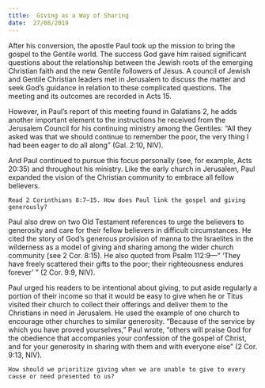 ```yaml
---
title:  Giving as a Way of Sharing
date:  27/08/2019
---
```


After his conversion, the apostle Paul took up the mission to bring the gospel to the Gentile world. The success God gave him raised significant questions about the relationship between the Jewish roots of the emerging Christian faith and the new Gentile followers of Jesus. A council of Jewish and Gentile Christian leaders met in Jerusalem to discuss the matter and seek God’s guidance in relation to these complicated questions. The meeting and its outcomes are recorded in Acts 15.

However, in Paul’s report of this meeting found in Galatians 2, he adds another important element to the instructions he received from the Jerusalem Council for his continuing ministry among the Gentiles: “All they asked was that we should continue to remember the poor, the very thing I had been eager to do all along” (Gal. 2:10, NIV).

And Paul continued to pursue this focus personally (see, for example, Acts 20:35) and throughout his ministry. Like the early church in Jerusalem, Paul expanded the vision of the Christian community to embrace all fellow believers.

`Read 2 Corinthians 8:7–15. How does Paul link the gospel and giving generously?`

Paul also drew on two Old Testament references to urge the believers to generosity and care for their fellow believers in difficult circumstances. He cited the story of God’s generous provision of manna to the Israelites in the wilderness as a model of giving and sharing among the wider church community (see 2 Cor. 8:15). He also quoted from Psalm 112:9—“ ‘They have freely scattered their gifts to the poor; their righteousness endures forever’ ” (2 Cor. 9:9, NIV).

Paul urged his readers to be intentional about giving, to put aside regularly a portion of their income so that it would be easy to give when he or Titus visited their church to collect their offerings and deliver them to the Christians in need in Jerusalem. He used the example of one church to encourage other churches to similar generosity. “Because of the service by which you have proved yourselves,” Paul wrote, “others will praise God for the obedience that accompanies your confession of the gospel of Christ, and for your generosity in sharing with them and with everyone else” (2 Cor. 9:13, NIV).

`How should we prioritize giving when we are unable to give to every cause or need presented to us?`